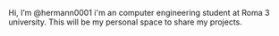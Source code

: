 Hi, I’m @hermann0001 i'm an computer engineering student at Roma 3 university. This will be my personal space to share my projects. 

<!---
hermann0001/hermann0001 is a ✨ special ✨ repository because its `README.md` (this file) appears on your GitHub profile.
You can click the Preview link to take a look at your changes.
--->
